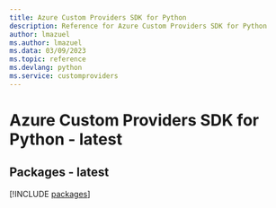 ```yaml
---
title: Azure Custom Providers SDK for Python
description: Reference for Azure Custom Providers SDK for Python
author: lmazuel
ms.author: lmazuel
ms.data: 03/09/2023
ms.topic: reference
ms.devlang: python
ms.service: customproviders
---
```

# Azure Custom Providers SDK for Python - latest
## Packages - latest
[!INCLUDE [packages](custom-providers-index.md)]